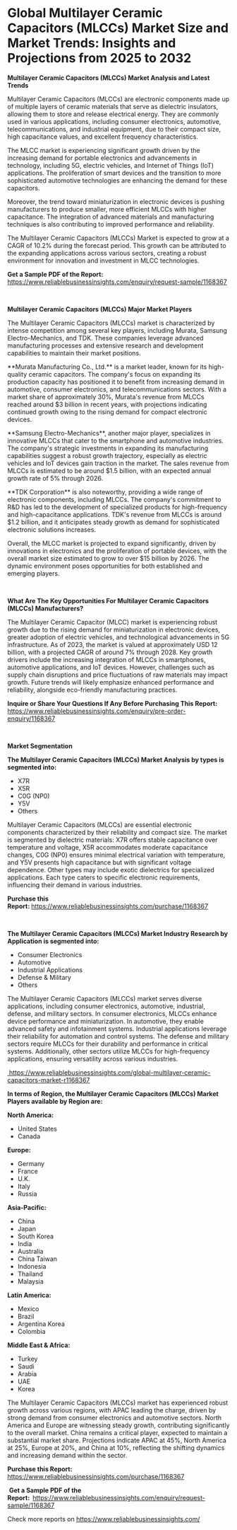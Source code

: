 <p><h1>Global Multilayer Ceramic Capacitors (MLCCs) Market Size and Market Trends: Insights and Projections from 2025 to 2032</h1></p><p><strong>Multilayer Ceramic Capacitors (MLCCs) Market Analysis and Latest Trends</strong></p>
<p><p>Multilayer Ceramic Capacitors (MLCCs) are electronic components made up of multiple layers of ceramic materials that serve as dielectric insulators, allowing them to store and release electrical energy. They are commonly used in various applications, including consumer electronics, automotive, telecommunications, and industrial equipment, due to their compact size, high capacitance values, and excellent frequency characteristics.</p><p>The MLCC market is experiencing significant growth driven by the increasing demand for portable electronics and advancements in technology, including 5G, electric vehicles, and Internet of Things (IoT) applications. The proliferation of smart devices and the transition to more sophisticated automotive technologies are enhancing the demand for these capacitors.</p><p>Moreover, the trend toward miniaturization in electronic devices is pushing manufacturers to produce smaller, more efficient MLCCs with higher capacitance. The integration of advanced materials and manufacturing techniques is also contributing to improved performance and reliability.</p><p>The Multilayer Ceramic Capacitors (MLCCs) Market is expected to grow at a CAGR of 10.2% during the forecast period. This growth can be attributed to the expanding applications across various sectors, creating a robust environment for innovation and investment in MLCC technologies.</p></p>
<p><strong>Get a Sample PDF of the Report:&nbsp;</strong> <a href="https://www.reliablebusinessinsights.com/enquiry/request-sample/1168367?utm_campaign=3080&utm_medium=2&utm_source=Github&utm_content=ia&utm_term=06042025&utm_id=multilayer-ceramic-capacitors-mlccs">https://www.reliablebusinessinsights.com/enquiry/request-sample/1168367</a></p>
<p>&nbsp;</p>
<p><strong>Multilayer Ceramic Capacitors (MLCCs) Major Market Players</strong></p>
<p><p>The Multilayer Ceramic Capacitors (MLCCs) market is characterized by intense competition among several key players, including Murata, Samsung Electro-Mechanics, and TDK. These companies leverage advanced manufacturing processes and extensive research and development capabilities to maintain their market positions.</p><p>**Murata Manufacturing Co., Ltd.** is a market leader, known for its high-quality ceramic capacitors. The company's focus on expanding its production capacity has positioned it to benefit from increasing demand in automotive, consumer electronics, and telecommunications sectors. With a market share of approximately 30%, Murata's revenue from MLCCs reached around $3 billion in recent years, with projections indicating continued growth owing to the rising demand for compact electronic devices.</p><p>**Samsung Electro-Mechanics**, another major player, specializes in innovative MLCCs that cater to the smartphone and automotive industries. The company's strategic investments in expanding its manufacturing capabilities suggest a robust growth trajectory, especially as electric vehicles and IoT devices gain traction in the market. The sales revenue from MLCCs is estimated to be around $1.5 billion, with an expected annual growth rate of 5% through 2026.</p><p>**TDK Corporation** is also noteworthy, providing a wide range of electronic components, including MLCCs. The company's commitment to R&D has led to the development of specialized products for high-frequency and high-capacitance applications. TDK's revenue from MLCCs is around $1.2 billion, and it anticipates steady growth as demand for sophisticated electronic solutions increases.</p><p>Overall, the MLCC market is projected to expand significantly, driven by innovations in electronics and the proliferation of portable devices, with the overall market size estimated to grow to over $15 billion by 2026. The dynamic environment poses opportunities for both established and emerging players.</p></p>
<p>&nbsp;</p>
<p><strong>What Are The Key Opportunities For Multilayer Ceramic Capacitors (MLCCs) Manufacturers?</strong></p>
<p><p>The Multilayer Ceramic Capacitor (MLCC) market is experiencing robust growth due to the rising demand for miniaturization in electronic devices, greater adoption of electric vehicles, and technological advancements in 5G infrastructure. As of 2023, the market is valued at approximately USD 12 billion, with a projected CAGR of around 7% through 2028. Key growth drivers include the increasing integration of MLCCs in smartphones, automotive applications, and IoT devices. However, challenges such as supply chain disruptions and price fluctuations of raw materials may impact growth. Future trends will likely emphasize enhanced performance and reliability, alongside eco-friendly manufacturing practices.</p></p>
<p><strong>Inquire or Share Your Questions If Any Before Purchasing This Report:</strong> <a href="https://www.reliablebusinessinsights.com/enquiry/pre-order-enquiry/1168367?utm_campaign=3080&utm_medium=2&utm_source=Github&utm_content=ia&utm_term=06042025&utm_id=multilayer-ceramic-capacitors-mlccs">https://www.reliablebusinessinsights.com/enquiry/pre-order-enquiry/1168367</a></p>
<p>&nbsp;</p>
<p><strong>Market Segmentation</strong></p>
<p><strong>The Multilayer Ceramic Capacitors (MLCCs) Market Analysis by types is segmented into:</strong></p>
<p><ul><li>X7R</li><li>X5R</li><li>C0G (NP0)</li><li>Y5V</li><li>Others</li></ul></p>
<p><p>Multilayer Ceramic Capacitors (MLCCs) are essential electronic components characterized by their reliability and compact size. The market is segmented by dielectric materials: X7R offers stable capacitance over temperature and voltage, X5R accommodates moderate capacitance changes, C0G (NP0) ensures minimal electrical variation with temperature, and Y5V presents high capacitance but with significant voltage dependence. Other types may include exotic dielectrics for specialized applications. Each type caters to specific electronic requirements, influencing their demand in various industries.</p></p>
<p><strong>Purchase this Report:&nbsp;</strong><a href="https://www.reliablebusinessinsights.com/purchase/1168367?utm_campaign=3080&utm_medium=2&utm_source=Github&utm_content=ia&utm_term=06042025&utm_id=multilayer-ceramic-capacitors-mlccs">https://www.reliablebusinessinsights.com/purchase/1168367</a></p>
<p>&nbsp;</p>
<p><strong>The Multilayer Ceramic Capacitors (MLCCs) Market Industry Research by Application is segmented into:</strong></p>
<p><ul><li>Consumer Electronics</li><li>Automotive</li><li>Industrial Applications</li><li>Defense & Military</li><li>Others</li></ul></p>
<p><p>The Multilayer Ceramic Capacitors (MLCCs) market serves diverse applications, including consumer electronics, automotive, industrial, defense, and military sectors. In consumer electronics, MLCCs enhance device performance and miniaturization. In automotive, they enable advanced safety and infotainment systems. Industrial applications leverage their reliability for automation and control systems. The defense and military sectors require MLCCs for their durability and performance in critical systems. Additionally, other sectors utilize MLCCs for high-frequency applications, ensuring versatility across various industries.</p></p>
<p><a href="https://www.reliablebusinessinsights.com/global-multilayer-ceramic-capacitors-market-r1168367?utm_campaign=3080&utm_medium=2&utm_source=Github&utm_content=ia&utm_term=06042025&utm_id=multilayer-ceramic-capacitors-mlccs">&nbsp;https://www.reliablebusinessinsights.com/global-multilayer-ceramic-capacitors-market-r1168367</a></p>
<p><strong>In terms of Region, the Multilayer Ceramic Capacitors (MLCCs) Market Players available by Region are:</strong></p>
<p>
    <p> <strong> North America: </strong>
        <ul>
            <li>United States</li>
            <li>Canada</li>
        </ul>
        </p> 
    <p> <strong> Europe: </strong>
        <ul>
            <li>Germany</li>
            <li>France</li>
            <li>U.K.</li>
            <li>Italy</li>
            <li>Russia</li>
        </ul>
        </p> 
    <p> <strong> Asia-Pacific: </strong>
        <ul>
            <li>China</li>
            <li>Japan</li>
            <li>South Korea</li>
            <li>India</li>
            <li>Australia</li>
            <li>China Taiwan</li>
            <li>Indonesia</li>
            <li>Thailand</li>
            <li>Malaysia</li>
        </ul>
        </p> 
    <p> <strong> Latin America: </strong>
        <ul>
            <li>Mexico</li>
            <li>Brazil</li>
            <li>Argentina Korea</li>
            <li>Colombia</li>
        </ul>
        </p> 
    <p> <strong> Middle East & Africa: </strong>
        <ul>
            <li>Turkey</li>
            <li>Saudi</li>
            <li>Arabia</li>
            <li>UAE</li>
            <li>Korea</li>
        </ul>
    </p>
    </p>
<p><p>The Multilayer Ceramic Capacitors (MLCCs) market has experienced robust growth across various regions, with APAC leading the charge, driven by strong demand from consumer electronics and automotive sectors. North America and Europe are witnessing steady growth, contributing significantly to the overall market. China remains a critical player, expected to maintain a substantial market share. Projections indicate APAC at 45%, North America at 25%, Europe at 20%, and China at 10%, reflecting the shifting dynamics and increasing demand within the sector.</p></p>
<p><strong>Purchase this Report: </strong><a href="https://www.reliablebusinessinsights.com/purchase/1168367?utm_campaign=3080&utm_medium=2&utm_source=Github&utm_content=ia&utm_term=06042025&utm_id=multilayer-ceramic-capacitors-mlccs">https://www.reliablebusinessinsights.com/purchase/1168367</a></p>
<p>&nbsp;<strong>Get a Sample PDF of the Report:&nbsp;&nbsp;</strong><a href="https://www.reliablebusinessinsights.com/enquiry/request-sample/1168367?utm_campaign=3080&utm_medium=2&utm_source=Github&utm_content=ia&utm_term=06042025&utm_id=multilayer-ceramic-capacitors-mlccs">https://www.reliablebusinessinsights.com/enquiry/request-sample/1168367</a></p>
<p><strong></strong></p>
<p>Check more reports on <a href="https://www.reliablebusinessinsights.com/?utm_campaign=3080&utm_medium=2&utm_source=Github&utm_content=ia&utm_term=06042025&utm_id=multilayer-ceramic-capacitors-mlccs">https://www.reliablebusinessinsights.com/</a></p>